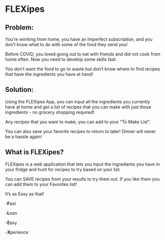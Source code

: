 # FLEXipes

## Problem:
You’re working from home, you have an Imperfect subscription, and you don’t know what to do with some of the food they send you!

Before COVID, you loved going out to eat with friends and did not cook from home often. Now you need to develop some skills fast.

You don’t want the food to go to waste but don’t know where to find recipes that have the ingredients you have at hand!

## Solution:
Using the FLEXipes App, you can input all the ingredients you currently have at home and get a list of recipes that you can make with just those ingredients - no grocery shopping required! 

Any recipes that you want to make, you can add to your “To Make List”.

You can also save your favorite recipes to return to later! Dinner will never be a hassle again! 

## What is FLEXipes?
FLEXipes is a web application that lets you input the ingredients you have in your fridge and hunt for recipes to try based on your list.

You can SAVE recipes from your results to try them out. If you like them you can add them to your Favorites list!

It’s as Easy as that!

-**F**ast

-**L**ean

-**E**asy

-**X**perience
